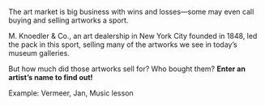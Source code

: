The art market is big business with wins and losses—some may even call buying and selling artworks a sport.

M. Knoedler & Co., an art dealership in New York City founded in 1848, led the pack in this sport, selling many of the artworks we see in today’s museum galleries.

But how much did those artworks sell for? Who bought them? **Enter an artist’s name to find out!**

Example: Vermeer, Jan, Music lesson
